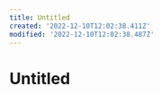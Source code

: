```yaml
---
title: Untitled
created: '2022-12-10T12:02:38.411Z'
modified: '2022-12-10T12:02:38.487Z'
---
```


# Untitled
